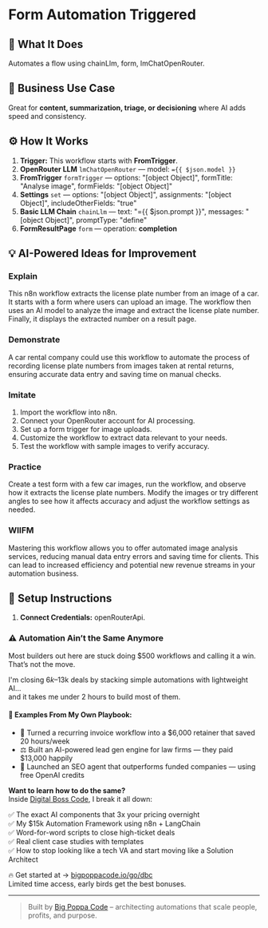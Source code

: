 # Form Automation Triggered
  ## 🚀 What It Does
  Automates a flow using chainLlm, form, lmChatOpenRouter.
  
  ## 💼 Business Use Case
  Great for **content, summarization, triage, or decisioning** where AI adds speed and consistency.
  
  ## ⚙️ How It Works
  1. **Trigger:** This workflow starts with **FromTrigger**.
  2. **OpenRouter LLM** `lmChatOpenRouter` — model: `={{ $json.model }}`
3. **FromTrigger** `formTrigger` — options: "[object Object]", formTitle: "Analyse image", formFields: "[object Object]"
4. **Settings** `set` — options: "[object Object]", assignments: "[object Object]", includeOtherFields: "true"
5. **Basic LLM Chain** `chainLlm` — text: "={{ $json.prompt }}", messages: "[object Object]", promptType: "define"
6. **FormResultPage** `form` — operation: **completion**
  
  ## 💡 AI-Powered Ideas for Improvement
  ### Explain
This n8n workflow extracts the license plate number from an image of a car. It starts with a form where users can upload an image. The workflow then uses an AI model to analyze the image and extract the license plate number. Finally, it displays the extracted number on a result page.

### Demonstrate
A car rental company could use this workflow to automate the process of recording license plate numbers from images taken at rental returns, ensuring accurate data entry and saving time on manual checks.

### Imitate
1. Import the workflow into n8n.
2. Connect your OpenRouter account for AI processing.
3. Set up a form trigger for image uploads.
4. Customize the workflow to extract data relevant to your needs.
5. Test the workflow with sample images to verify accuracy.

### Practice
Create a test form with a few car images, run the workflow, and observe how it extracts the license plate numbers. Modify the images or try different angles to see how it affects accuracy and adjust the workflow settings as needed.

### WIIFM
Mastering this workflow allows you to offer automated image analysis services, reducing manual data entry errors and saving time for clients. This can lead to increased efficiency and potential new revenue streams in your automation business.
  
  ## 🔧 Setup Instructions
  1. **Connect Credentials:** openRouterApi.
  
### ⚠️ Automation Ain’t the Same Anymore

Most builders out here are stuck doing $500 workflows and calling it a win.  
That’s not the move.  

I'm closing $6k–$13k deals by stacking simple automations with lightweight AI...  
and it takes me under 2 hours to build most of them.

#### 🧠 Examples From My Own Playbook:
- 🔁 Turned a recurring invoice workflow into a $6,000 retainer that saved 20 hours/week  
- ⚖️ Built an AI-powered lead gen engine for law firms — they paid $13,000 happily  
- 🚀 Launched an SEO agent that outperforms funded companies — using free OpenAI credits  

**Want to learn how to do the same?**  
Inside [Digital Boss Code](https://bigpoppacode.io/go/dbc), I break it all down:

✅ The exact AI components that 3x your pricing overnight  
✅ My $15k Automation Framework using n8n + LangChain  
✅ Word-for-word scripts to close high-ticket deals  
✅ Real client case studies with templates  
✅ How to stop looking like a tech VA and start moving like a Solution Architect  

🔥 Get started at → [bigpoppacode.io/go/dbc](https://bigpoppacode.io/go/dbc)  
Limited time access, early birds get the best bonuses.

---
> Built by [Big Poppa Code](https://bigpoppacode.io) – architecting automations that scale people, profits, and purpose.
  